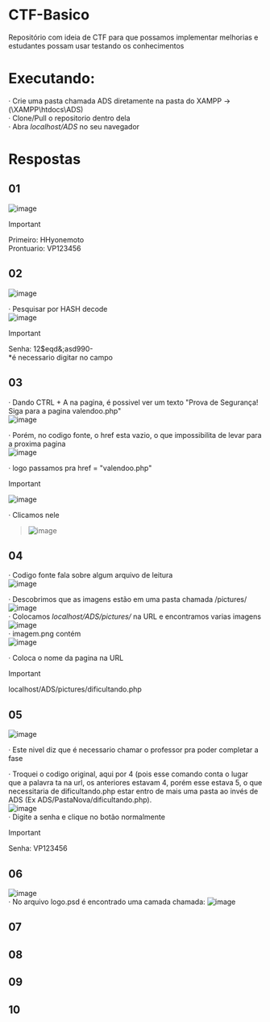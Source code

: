 # CTF-Basico
 Repositório com ideia de CTF para que possamos implementar melhorias e estudantes possam usar testando os conhecimentos

# Executando: 
· Crie uma pasta chamada ADS diretamente na pasta do XAMPP -> (\XAMPP\htdocs\ADS) <br>
· Clone/Pull o repositorio dentro dela <br>
· Abra *localhost/ADS* no seu navegador <br>

# Respostas
## 01
![image](https://github.com/HenriqueHyonemoto/SSIS6-CTS-Basico/assets/91375748/7c6e61c6-8536-4fd9-b626-9478d545fe48) <br>
> [!IMPORTANT]
> Primeiro: HHyonemoto <br>
> Prontuario: VP123456 <br>

## 02 
![image](https://github.com/HenriqueHyonemoto/SSIS6-CTS-Basico/assets/91375748/c6af3fc8-fb03-4395-97f0-af27a086ba20) <br>

· Pesquisar por HASH decode <br>
![image](https://github.com/HenriqueHyonemoto/SSIS6-CTS-Basico/assets/91375748/64a2a3ed-a0fc-4a46-ad97-60d57166f60c) <br>

> [!IMPORTANT]
> Senha: 12$eqd&;asd990- <br>
*é necessario digitar no campo <br>

## 03 
· Dando CTRL + A na pagina, é possivel ver um texto "Prova de Segurança! Siga para a pagina valendoo.php" <br>
![image](https://github.com/HenriqueHyonemoto/SSIS6-CTS-Basico/assets/91375748/9a8750c0-b099-4ef0-88c0-1b64e7babcc0) <br>


· Porém, no codigo fonte, o href esta vazio, o que impossibilita de levar para a proxima pagina <br>
![image](https://github.com/HenriqueHyonemoto/SSIS6-CTS-Basico/assets/91375748/7b683f3d-a44d-494a-a294-7e53a30ce2f1) <br>


· logo passamos pra href = "valendoo.php" 

> [!IMPORTANT]
> ![image](https://github.com/HenriqueHyonemoto/SSIS6-CTS-Basico/assets/91375748/849126d9-6b96-425f-9ec9-1bbf6b686b78) <br>

· Clicamos nele
> ![image](https://github.com/HenriqueHyonemoto/SSIS6-CTS-Basico/assets/91375748/86273506-451f-4464-afe8-975d87dd51be) <br>

## 04  
· Codigo fonte fala sobre algum arquivo de leitura <br>
![image](https://github.com/HenriqueHyonemoto/SSIS6-CTS-Basico/assets/91375748/b7ee5e7a-9e33-4799-88d9-c8500fc4d111) <br>

· Descobrimos que as imagens estão em uma pasta chamada /pictures/ <br>
![image](https://github.com/HenriqueHyonemoto/SSIS6-CTS-Basico/assets/91375748/baa3d55c-e600-4ec5-bcc2-815831135187) <br>
· Colocamos *localhost/ADS/pictures/* na URL e encontramos varias imagens <br>
![image](https://github.com/HenriqueHyonemoto/SSIS6-CTS-Basico/assets/91375748/28ce7226-8c43-4590-85ff-123f36ddd6de) <br>
· imagem.png contém <br>
![image](https://github.com/HenriqueHyonemoto/SSIS6-CTS-Basico/assets/91375748/0d4ed7bf-e8a6-4bcf-acb4-9d10f32113d3) <br>

· Coloca o nome da pagina na URL <br>
> [!IMPORTANT] 
> localhost/ADS/pictures/dificultando.php <br>

## 05 
![image](https://github.com/HenriqueHyonemoto/SSIS6-CTS-Basico/assets/91375748/b7b3900c-fac8-456a-92a5-2370488ef796)

· Este nivel diz que é necessario chamar o professor pra poder completar a fase <br>

· Troquei o codigo original, aqui por 4 (pois esse comando conta o lugar que a palavra ta na url, os anteriores estavam 4, porém esse estava 5, o que necessitaria de dificultando.php estar entro de mais uma pasta ao invés de ADS (Ex ADS/PastaNova/dificultando.php).<br>
![image](https://github.com/HenriqueHyonemoto/SSIS6-CTS-Basico/assets/91375748/649c93a3-192e-4c74-841b-fc5bbcad4172) <br>
· Digite a senha e clique no botão normalmente <br>
> [!IMPORTANT] 
> Senha: VP123456 <br>
## 06 
![image](https://github.com/HenriqueHyonemoto/SSIS6-CTS-Basico/assets/91375748/9c0fb9ad-7d61-410a-a44f-1a95fd551f17)<br>
· No arquivo logo.psd é encontrado uma camada chamada:
![image](https://github.com/HenriqueHyonemoto/SSIS6-CTS-Basico/assets/91375748/4eeaa5e5-7566-4d14-b8bf-e56eeabad066)<br>




## 07
## 08
## 09
## 10
